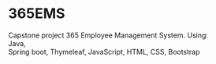 # 365EMS
Capstone project
365 Employee Management System. 
Using:                                                                                                                           																																														                                
  Java,                                                                                                                 																	
  Spring boot, 
  Thymeleaf, 
  JavaScript, 
  HTML, 
  CSS, 
  Bootstrap
